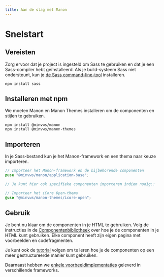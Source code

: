 ```yaml
---
title: Aan de slag met Manon
---
```


# Snelstart

## Vereisten

Zorg ervoor dat je project is ingesteld om Sass te gebruiken en dat je een
Sass-compiler hebt geïnstalleerd. Als je build-systeem Sass niet ondersteunt,
kun je
[de Sass command-line-tool](https://sass-lang.com/documentation/cli/dart-sass/)
installeren.

```plaintext
npm install sass
```

## Installeren met npm

We moeten Manon en Manon Themes installeren om de componenten en stijlen te
gebruiken.

```plaintext
npm install @minvws/manon
npm install @minvws/manon-themes
```

## Importeren

In je Sass-bestand kun je het Manon-framework en een thema naar keuze
importeren.

```scss
// Importeer het Manon-framework en de bijbehorende componenten
@use "@minvws/manon/application-base";

// Je kunt hier ook specifieke componenten importeren indien nodig::

// Importeer het iCore Open-thema
@use "@minvws/manon-themes/icore-open";
```

## Gebruik

Je bent nu klaar om de componenten in je HTML te gebruiken. Volg de instructies
in de [Componentenbibliotheek](https://minvws.github.io/nl-rdo-manon/components)
over hoe je de componenten in je HTML kunt gebruiken. Elke component heeft zijn
eigen pagina met voorbeelden en codefragmenten.

Je kunt ook de
[tutorial](https://github.com/minvws/nl-rdo-manon/tree/main/examples/tutorial)
volgen om te leren hoe je de componenten op een meer gestructureerde manier kunt
gebruiken.

Daarnaast hebben we
[enkele voorbeeldimplementaties](https://github.com/minvws/nl-rdo-manon/tree/main/examples/)
geleverd in verschillende frameworks.
